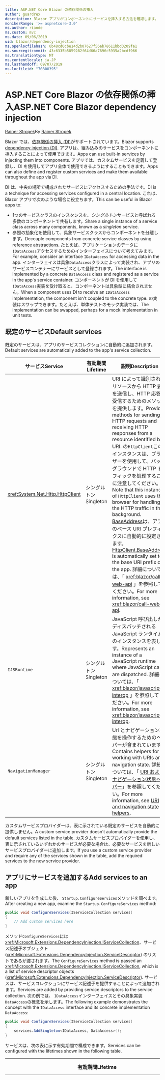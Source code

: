 ```yaml
---
title: ASP.NET Core Blazor の依存関係の挿入
author: guardrex
description: Blazor アプリがコンポーネントにサービスを挿入する方法を確認します。
monikerRange: '>= aspnetcore-3.0'
ms.author: riande
ms.custom: mvc
ms.date: 09/06/2019
uid: blazor/dependency-injection
ms.openlocfilehash: 0b48cd0cbe14d2b07627f56ab78611bbd3209fa1
ms.sourcegitcommit: 43c6335b5859282f64d66a7696c5935a2bcdf966
ms.translationtype: MT
ms.contentlocale: ja-JP
ms.lasthandoff: 09/07/2019
ms.locfileid: "70800395"
---
```

# <a name="aspnet-core-blazor-dependency-injection"></a><span data-ttu-id="2c7ee-103">ASP.NET Core Blazor の依存関係の挿入</span><span class="sxs-lookup"><span data-stu-id="2c7ee-103">ASP.NET Core Blazor dependency injection</span></span>

<span data-ttu-id="2c7ee-104">[Rainer Stropek](https://www.timecockpit.com)</span><span class="sxs-lookup"><span data-stu-id="2c7ee-104">By [Rainer Stropek](https://www.timecockpit.com)</span></span>

<span data-ttu-id="2c7ee-105">Blazor では、[依存関係の挿入 (DI)](xref:fundamentals/dependency-injection)がサポートされています。</span><span class="sxs-lookup"><span data-stu-id="2c7ee-105">Blazor supports [dependency injection (DI)](xref:fundamentals/dependency-injection).</span></span> <span data-ttu-id="2c7ee-106">アプリは、組み込みのサービスをコンポーネントに挿入することによって使用できます。</span><span class="sxs-lookup"><span data-stu-id="2c7ee-106">Apps can use built-in services by injecting them into components.</span></span> <span data-ttu-id="2c7ee-107">アプリでは、カスタムサービスを定義して登録し、DI を使用してアプリ全体で使用できるようにすることもできます。</span><span class="sxs-lookup"><span data-stu-id="2c7ee-107">Apps can also define and register custom services and make them available throughout the app via DI.</span></span>

<span data-ttu-id="2c7ee-108">DI は、中央の場所で構成されたサービスにアクセスするための手法です。</span><span class="sxs-lookup"><span data-stu-id="2c7ee-108">DI is a technique for accessing services configured in a central location.</span></span> <span data-ttu-id="2c7ee-109">これは、Blazor アプリで次のような場合に役立ちます。</span><span class="sxs-lookup"><span data-stu-id="2c7ee-109">This can be useful in Blazor apps to:</span></span>

* <span data-ttu-id="2c7ee-110">1つのサービスクラスのインスタンスを、*シングルトン*サービスと呼ばれる多数のコンポーネントで共有します。</span><span class="sxs-lookup"><span data-stu-id="2c7ee-110">Share a single instance of a service class across many components, known as a *singleton* service.</span></span>
* <span data-ttu-id="2c7ee-111">参照の抽象化を使用して、具象サービスクラスからコンポーネントを分離します。</span><span class="sxs-lookup"><span data-stu-id="2c7ee-111">Decouple components from concrete service classes by using reference abstractions.</span></span> <span data-ttu-id="2c7ee-112">たとえば、アプリケーションのデータに`IDataAccess`アクセスするためのインターフェイスについて考えてみます。</span><span class="sxs-lookup"><span data-stu-id="2c7ee-112">For example, consider an interface `IDataAccess` for accessing data in the app.</span></span> <span data-ttu-id="2c7ee-113">インターフェイスは具象`DataAccess`クラスによって実装され、アプリのサービスコンテナーにサービスとして登録されます。</span><span class="sxs-lookup"><span data-stu-id="2c7ee-113">The interface is implemented by a concrete `DataAccess` class and registered as a service in the app's service container.</span></span> <span data-ttu-id="2c7ee-114">コンポーネントが DI を使用して`IDataAccess`実装を受け取ると、コンポーネントは具象型に結合されません。</span><span class="sxs-lookup"><span data-stu-id="2c7ee-114">When a component uses DI to receive an `IDataAccess` implementation, the component isn't coupled to the concrete type.</span></span> <span data-ttu-id="2c7ee-115">の実装はスワップできます。たとえば、単体テストのモック実装では、</span><span class="sxs-lookup"><span data-stu-id="2c7ee-115">The implementation can be swapped, perhaps for a mock implementation in unit tests.</span></span>

## <a name="default-services"></a><span data-ttu-id="2c7ee-116">既定のサービス</span><span class="sxs-lookup"><span data-stu-id="2c7ee-116">Default services</span></span>

<span data-ttu-id="2c7ee-117">既定のサービスは、アプリのサービスコレクションに自動的に追加されます。</span><span class="sxs-lookup"><span data-stu-id="2c7ee-117">Default services are automatically added to the app's service collection.</span></span>

| <span data-ttu-id="2c7ee-118">サービス</span><span class="sxs-lookup"><span data-stu-id="2c7ee-118">Service</span></span> | <span data-ttu-id="2c7ee-119">有効期間</span><span class="sxs-lookup"><span data-stu-id="2c7ee-119">Lifetime</span></span> | <span data-ttu-id="2c7ee-120">説明</span><span class="sxs-lookup"><span data-stu-id="2c7ee-120">Description</span></span> |
| ------- | -------- | ----------- |
| <xref:System.Net.Http.HttpClient> | <span data-ttu-id="2c7ee-121">シングルトン</span><span class="sxs-lookup"><span data-stu-id="2c7ee-121">Singleton</span></span> | <span data-ttu-id="2c7ee-122">URI によって識別されるリソースから HTTP 要求を送信し、HTTP 応答を受信するためのメソッドを提供します。</span><span class="sxs-lookup"><span data-stu-id="2c7ee-122">Provides methods for sending HTTP requests and receiving HTTP responses from a resource identified by a URI.</span></span> <span data-ttu-id="2c7ee-123">の`HttpClient`このインスタンスは、ブラウザーを使用して、バックグラウンドで HTTP トラフィックを処理することに注意してください。</span><span class="sxs-lookup"><span data-stu-id="2c7ee-123">Note that this instance of `HttpClient` uses the browser for handling the HTTP traffic in the background.</span></span> <span data-ttu-id="2c7ee-124">[BaseAddress](xref:System.Net.Http.HttpClient.BaseAddress)は、アプリのベース URI プレフィックスに自動的に設定されます。</span><span class="sxs-lookup"><span data-stu-id="2c7ee-124">[HttpClient.BaseAddress](xref:System.Net.Http.HttpClient.BaseAddress) is automatically set to the base URI prefix of the app.</span></span> <span data-ttu-id="2c7ee-125">詳細については、「 <xref:blazor/call-web-api> 」を参照してください。</span><span class="sxs-lookup"><span data-stu-id="2c7ee-125">For more information, see <xref:blazor/call-web-api>.</span></span> |
| `IJSRuntime` | <span data-ttu-id="2c7ee-126">シングルトン</span><span class="sxs-lookup"><span data-stu-id="2c7ee-126">Singleton</span></span> | <span data-ttu-id="2c7ee-127">JavaScript 呼び出しがディスパッチされる JavaScript ランタイムのインスタンスを表します。</span><span class="sxs-lookup"><span data-stu-id="2c7ee-127">Represents an instance of a JavaScript runtime where JavaScript calls are dispatched.</span></span> <span data-ttu-id="2c7ee-128">詳細については、「 <xref:blazor/javascript-interop> 」を参照してください。</span><span class="sxs-lookup"><span data-stu-id="2c7ee-128">For more information, see <xref:blazor/javascript-interop>.</span></span> |
| `NavigationManager` | <span data-ttu-id="2c7ee-129">シングルトン</span><span class="sxs-lookup"><span data-stu-id="2c7ee-129">Singleton</span></span> | <span data-ttu-id="2c7ee-130">Uri とナビゲーション状態を操作するためのヘルパーが含まれています。</span><span class="sxs-lookup"><span data-stu-id="2c7ee-130">Contains helpers for working with URIs and navigation state.</span></span> <span data-ttu-id="2c7ee-131">詳細については、「 [URI およびナビゲーション状態ヘルパー](xref:blazor/routing#uri-and-navigation-state-helpers)」を参照してください。</span><span class="sxs-lookup"><span data-stu-id="2c7ee-131">For more information, see [URI and navigation state helpers](xref:blazor/routing#uri-and-navigation-state-helpers).</span></span> |

<span data-ttu-id="2c7ee-132">カスタムサービスプロバイダーは、表に示されている既定のサービスを自動的に提供しません。</span><span class="sxs-lookup"><span data-stu-id="2c7ee-132">A custom service provider doesn't automatically provide the default services listed in the table.</span></span> <span data-ttu-id="2c7ee-133">カスタムサービスプロバイダーを使用し、表に示されているいずれかのサービスが必要な場合は、必要なサービスを新しいサービスプロバイダーに追加します。</span><span class="sxs-lookup"><span data-stu-id="2c7ee-133">If you use a custom service provider and require any of the services shown in the table, add the required services to the new service provider.</span></span>

## <a name="add-services-to-an-app"></a><span data-ttu-id="2c7ee-134">アプリにサービスを追加する</span><span class="sxs-lookup"><span data-stu-id="2c7ee-134">Add services to an app</span></span>

<span data-ttu-id="2c7ee-135">新しいアプリを作成した後、 `Startup.ConfigureServices`メソッドを調べます。</span><span class="sxs-lookup"><span data-stu-id="2c7ee-135">After creating a new app, examine the `Startup.ConfigureServices` method:</span></span>

```csharp
public void ConfigureServices(IServiceCollection services)
{
    // Add custom services here
}
```

<span data-ttu-id="2c7ee-136">メソッド`ConfigureServices`には<xref:Microsoft.Extensions.DependencyInjection.IServiceCollection>、サービス記述子オブジェクト (<xref:Microsoft.Extensions.DependencyInjection.ServiceDescriptor>) のリストであるが渡されます。</span><span class="sxs-lookup"><span data-stu-id="2c7ee-136">The `ConfigureServices` method is passed an <xref:Microsoft.Extensions.DependencyInjection.IServiceCollection>, which is a list of service descriptor objects (<xref:Microsoft.Extensions.DependencyInjection.ServiceDescriptor>).</span></span> <span data-ttu-id="2c7ee-137">サービスは、サービスコレクションにサービス記述子を提供することによって追加されます。</span><span class="sxs-lookup"><span data-stu-id="2c7ee-137">Services are added by providing service descriptors to the service collection.</span></span> <span data-ttu-id="2c7ee-138">次の例では、 `IDataAccess`インターフェイスとその具象実装`DataAccess`の概念を示します。</span><span class="sxs-lookup"><span data-stu-id="2c7ee-138">The following example demonstrates the concept with the `IDataAccess` interface and its concrete implementation `DataAccess`:</span></span>

```csharp
public void ConfigureServices(IServiceCollection services)
{
    services.AddSingleton<IDataAccess, DataAccess>();
}
```

<span data-ttu-id="2c7ee-139">サービスは、次の表に示す有効期間で構成できます。</span><span class="sxs-lookup"><span data-stu-id="2c7ee-139">Services can be configured with the lifetimes shown in the following table.</span></span>

| <span data-ttu-id="2c7ee-140">有効期間</span><span class="sxs-lookup"><span data-stu-id="2c7ee-140">Lifetime</span></span> | <span data-ttu-id="2c7ee-141">説明</span><span class="sxs-lookup"><span data-stu-id="2c7ee-141">Description</span></span> |
| -------- | ----------- |
| <xref:Microsoft.Extensions.DependencyInjection.ServiceDescriptor.Scoped*> | <span data-ttu-id="2c7ee-142">Blazor WebAssembly には、現在、DI スコープという概念はありません。</span><span class="sxs-lookup"><span data-stu-id="2c7ee-142">Blazor WebAssembly apps don't currently have a concept of DI scopes.</span></span> <span data-ttu-id="2c7ee-143">`Scoped`-登録済みサービスは`Singleton`サービスのように動作します。</span><span class="sxs-lookup"><span data-stu-id="2c7ee-143">`Scoped`-registered services behave like `Singleton` services.</span></span> <span data-ttu-id="2c7ee-144">ただし、サーバー側ホスティングモデルでは、有効`Scoped`期間がサポートされています。</span><span class="sxs-lookup"><span data-stu-id="2c7ee-144">However, the server-side hosting model supports the `Scoped` lifetime.</span></span> <span data-ttu-id="2c7ee-145">Blazor Server apps では、スコープ付きサービス登録は*接続*に対してスコープが設定されています。</span><span class="sxs-lookup"><span data-stu-id="2c7ee-145">In Blazor Server apps, a scoped service registration is scoped to the *connection*.</span></span> <span data-ttu-id="2c7ee-146">このため、現在の目的がブラウザーでクライアント側を実行する場合でも、スコープ付きサービスを使用することは、現在のユーザーにスコープを設定する必要があるサービスに対して推奨されます。</span><span class="sxs-lookup"><span data-stu-id="2c7ee-146">For this reason, using scoped services is preferred for services that should be scoped to the current user, even if the current intent is to run client-side in the browser.</span></span> |
| <xref:Microsoft.Extensions.DependencyInjection.ServiceDescriptor.Singleton*> | <span data-ttu-id="2c7ee-147">DI は、サービスの*1 つのインスタンス*を作成します。</span><span class="sxs-lookup"><span data-stu-id="2c7ee-147">DI creates a *single instance* of the service.</span></span> <span data-ttu-id="2c7ee-148">サービスを必要と`Singleton`するすべてのコンポーネントは、同じサービスのインスタンスを受け取ります。</span><span class="sxs-lookup"><span data-stu-id="2c7ee-148">All components requiring a `Singleton` service receive an instance of the same service.</span></span> |
| <xref:Microsoft.Extensions.DependencyInjection.ServiceDescriptor.Transient*> | <span data-ttu-id="2c7ee-149">コンポーネントは、サービスコンテナーから`Transient`サービスのインスタンスを取得するたびに、サービスの*新しいインスタンス*を受け取ります。</span><span class="sxs-lookup"><span data-stu-id="2c7ee-149">Whenever a component obtains an instance of a `Transient` service from the service container, it receives a *new instance* of the service.</span></span> |

<span data-ttu-id="2c7ee-150">DI システムは ASP.NET Core の DI システムに基づいています。</span><span class="sxs-lookup"><span data-stu-id="2c7ee-150">The DI system is based on the DI system in ASP.NET Core.</span></span> <span data-ttu-id="2c7ee-151">詳細については、「 <xref:fundamentals/dependency-injection> 」を参照してください。</span><span class="sxs-lookup"><span data-stu-id="2c7ee-151">For more information, see <xref:fundamentals/dependency-injection>.</span></span>

## <a name="request-a-service-in-a-component"></a><span data-ttu-id="2c7ee-152">コンポーネントでサービスを要求する</span><span class="sxs-lookup"><span data-stu-id="2c7ee-152">Request a service in a component</span></span>

<span data-ttu-id="2c7ee-153">サービスがサービスコレクションに追加された後、 [ \@挿入](xref:mvc/views/razor#inject)Razor ディレクティブを使用して、サービスをコンポーネントに挿入します。</span><span class="sxs-lookup"><span data-stu-id="2c7ee-153">After services are added to the service collection, inject the services into the components using the [\@inject](xref:mvc/views/razor#inject) Razor directive.</span></span> <span data-ttu-id="2c7ee-154">`@inject`には次の2つのパラメーターがあります。</span><span class="sxs-lookup"><span data-stu-id="2c7ee-154">`@inject` has two parameters:</span></span>

* <span data-ttu-id="2c7ee-155">挿入&ndash;するサービスの種類を入力します。</span><span class="sxs-lookup"><span data-stu-id="2c7ee-155">Type &ndash; The type of the service to inject.</span></span>
* <span data-ttu-id="2c7ee-156">プロパティ&ndash;には、挿入された app service を受け取るプロパティの名前を指定します。</span><span class="sxs-lookup"><span data-stu-id="2c7ee-156">Property &ndash; The name of the property receiving the injected app service.</span></span> <span data-ttu-id="2c7ee-157">プロパティは手動で作成する必要はありません。</span><span class="sxs-lookup"><span data-stu-id="2c7ee-157">The property doesn't require manual creation.</span></span> <span data-ttu-id="2c7ee-158">コンパイラによってプロパティが作成されます。</span><span class="sxs-lookup"><span data-stu-id="2c7ee-158">The compiler creates the property.</span></span>

<span data-ttu-id="2c7ee-159">詳細については、「 <xref:mvc/views/dependency-injection> 」を参照してください。</span><span class="sxs-lookup"><span data-stu-id="2c7ee-159">For more information, see <xref:mvc/views/dependency-injection>.</span></span>

<span data-ttu-id="2c7ee-160">複数`@inject`のステートメントを使用して、さまざまなサービスを挿入します。</span><span class="sxs-lookup"><span data-stu-id="2c7ee-160">Use multiple `@inject` statements to inject different services.</span></span>

<span data-ttu-id="2c7ee-161">次の例は、`@inject` を使用する方法を示しています。</span><span class="sxs-lookup"><span data-stu-id="2c7ee-161">The following example shows how to use `@inject`.</span></span> <span data-ttu-id="2c7ee-162">を実装`Services.IDataAccess`するサービスは、コンポーネントのプロパティ`DataRepository`に挿入されます。</span><span class="sxs-lookup"><span data-stu-id="2c7ee-162">The service implementing `Services.IDataAccess` is injected into the component's property `DataRepository`.</span></span> <span data-ttu-id="2c7ee-163">コードが`IDataAccess`抽象化を使用するかどうかに注意してください。</span><span class="sxs-lookup"><span data-stu-id="2c7ee-163">Note how the code is only using the `IDataAccess` abstraction:</span></span>

[!code-cshtml[](dependency-injection/samples_snapshot/3.x/CustomerList.razor?highlight=2-3,23)]

<span data-ttu-id="2c7ee-164">内部的には、生成`DataRepository`されたプロパティ ( `InjectAttribute` ) は属性で修飾されます。</span><span class="sxs-lookup"><span data-stu-id="2c7ee-164">Internally, the generated property (`DataRepository`) is decorated with the `InjectAttribute` attribute.</span></span> <span data-ttu-id="2c7ee-165">通常、この属性は直接使用されません。</span><span class="sxs-lookup"><span data-stu-id="2c7ee-165">Typically, this attribute isn't used directly.</span></span> <span data-ttu-id="2c7ee-166">コンポーネントに基本クラスが必要であり、基底クラスにも挿入されたプロパティが必要な場合`InjectAttribute`は、を手動で追加します。</span><span class="sxs-lookup"><span data-stu-id="2c7ee-166">If a base class is required for components and injected properties are also required for the base class, manually add the `InjectAttribute`:</span></span>

```csharp
public class ComponentBase : IComponent
{
    // DI works even if using the InjectAttribute in a component's base class.
    [Inject]
    protected IDataAccess DataRepository { get; set; }
    ...
}
```

<span data-ttu-id="2c7ee-167">基底クラスから派生したコンポーネントでは`@inject` 、ディレクティブは必要ありません。</span><span class="sxs-lookup"><span data-stu-id="2c7ee-167">In components derived from the base class, the `@inject` directive isn't required.</span></span> <span data-ttu-id="2c7ee-168">基底`InjectAttribute`クラスのは十分です。</span><span class="sxs-lookup"><span data-stu-id="2c7ee-168">The `InjectAttribute` of the base class is sufficient:</span></span>

```cshtml
@page "/demo"
@inherits ComponentBase

<h1>Demo Component</h1>
```

## <a name="use-di-in-services"></a><span data-ttu-id="2c7ee-169">サービスで DI を使用する</span><span class="sxs-lookup"><span data-stu-id="2c7ee-169">Use DI in services</span></span>

<span data-ttu-id="2c7ee-170">複雑なサービスでは、追加のサービスが必要になる場合があります。</span><span class="sxs-lookup"><span data-stu-id="2c7ee-170">Complex services might require additional services.</span></span> <span data-ttu-id="2c7ee-171">前の例では`DataAccess` 、は既定`HttpClient`のサービスを必要とする場合があります。</span><span class="sxs-lookup"><span data-stu-id="2c7ee-171">In the prior example, `DataAccess` might require the `HttpClient` default service.</span></span> <span data-ttu-id="2c7ee-172">`@inject`サービスでは`InjectAttribute`、(または) を使用できません。</span><span class="sxs-lookup"><span data-stu-id="2c7ee-172">`@inject` (or the `InjectAttribute`) isn't available for use in services.</span></span> <span data-ttu-id="2c7ee-173">代わりに*コンストラクターの挿入*を使用する必要があります。</span><span class="sxs-lookup"><span data-stu-id="2c7ee-173">*Constructor injection* must be used instead.</span></span> <span data-ttu-id="2c7ee-174">必要なサービスは、サービスのコンストラクターにパラメーターを追加することによって追加されます。</span><span class="sxs-lookup"><span data-stu-id="2c7ee-174">Required services are added by adding parameters to the service's constructor.</span></span> <span data-ttu-id="2c7ee-175">DI は、サービスを作成するときに、必要なサービスをコンストラクターで認識し、それに応じてそれを提供します。</span><span class="sxs-lookup"><span data-stu-id="2c7ee-175">When DI creates the service, it recognizes the services it requires in the constructor and provides them accordingly.</span></span>

```csharp
public class DataAccess : IDataAccess
{
    // The constructor receives an HttpClient via dependency
    // injection. HttpClient is a default service.
    public DataAccess(HttpClient client)
    {
        ...
    }
}
```

<span data-ttu-id="2c7ee-176">コンストラクターインジェクションの前提条件:</span><span class="sxs-lookup"><span data-stu-id="2c7ee-176">Prerequisites for constructor injection:</span></span>

* <span data-ttu-id="2c7ee-177">すべての引数が DI によって満たされることができるコンストラクターが1つ存在する必要があります。</span><span class="sxs-lookup"><span data-stu-id="2c7ee-177">One constructor must exist whose arguments can all be fulfilled by DI.</span></span> <span data-ttu-id="2c7ee-178">DI でカバーされない追加のパラメーターは、既定値を指定した場合に許可されます。</span><span class="sxs-lookup"><span data-stu-id="2c7ee-178">Additional parameters not covered by DI are allowed if they specify default values.</span></span>
* <span data-ttu-id="2c7ee-179">該当するコンストラクターは*パブリック*である必要があります。</span><span class="sxs-lookup"><span data-stu-id="2c7ee-179">The applicable constructor must be *public*.</span></span>
* <span data-ttu-id="2c7ee-180">1つの適用可能なコンストラクターが存在する必要があります。</span><span class="sxs-lookup"><span data-stu-id="2c7ee-180">One applicable constructor must exist.</span></span> <span data-ttu-id="2c7ee-181">あいまいさが発生した場合、DI は例外をスローします。</span><span class="sxs-lookup"><span data-stu-id="2c7ee-181">In case of an ambiguity, DI throws an exception.</span></span>

## <a name="utility-base-component-classes-to-manage-a-di-scope"></a><span data-ttu-id="2c7ee-182">DI スコープを管理するためのユーティリティの基本コンポーネントクラス</span><span class="sxs-lookup"><span data-stu-id="2c7ee-182">Utility base component classes to manage a DI scope</span></span>

<span data-ttu-id="2c7ee-183">ASP.NET Core アプリでは、スコープ付きサービスは通常、現在の要求にスコープが設定されます。</span><span class="sxs-lookup"><span data-stu-id="2c7ee-183">In ASP.NET Core apps, scoped services are typically scoped to the current request.</span></span> <span data-ttu-id="2c7ee-184">要求が完了すると、スコープまたは一時的なサービスが DI システムによって破棄されます。</span><span class="sxs-lookup"><span data-stu-id="2c7ee-184">After the request completes, any scoped or transient services are disposed by the DI system.</span></span> <span data-ttu-id="2c7ee-185">Blazor Server apps では、要求スコープはクライアント接続の間継続されるため、一時的でスコープのあるサービスは予想よりもかなり長くなる可能性があります。</span><span class="sxs-lookup"><span data-stu-id="2c7ee-185">In Blazor Server apps, the request scope lasts for the duration of the client connection, which can result in transient and scoped services living much longer than expected.</span></span>

<span data-ttu-id="2c7ee-186">サービスのスコープをコンポーネントの有効期間に限定するために`OwningComponentBase` 、 `OwningComponentBase<TService>`は基底クラスと基本クラスを使用できます。</span><span class="sxs-lookup"><span data-stu-id="2c7ee-186">To scope services to the lifetime of a component, can use the `OwningComponentBase` and `OwningComponentBase<TService>` base classes.</span></span> <span data-ttu-id="2c7ee-187">これらの基本クラスは`ScopedServices` 、コンポーネントの`IServiceProvider`有効期間にスコープが設定されているサービスを解決する型のプロパティを公開します。</span><span class="sxs-lookup"><span data-stu-id="2c7ee-187">These base classes expose a `ScopedServices` property of type `IServiceProvider` that resolve services that are scoped to the lifetime of the component.</span></span> <span data-ttu-id="2c7ee-188">Razor の基底クラスから継承するコンポーネントを作成するには、 `@inherits`ディレクティブを使用します。</span><span class="sxs-lookup"><span data-stu-id="2c7ee-188">To author a component that inherits from a base class in Razor, use the `@inherits` directive.</span></span>

```cshtml
@page "/users"
@attribute [Authorize]
@inherits OwningComponentBase<Data.ApplicationDbContext>

<h1>Users (@Service.Users.Count())</h1>
<ul>
    @foreach (var user in Service.Users)
    {
        <li>@user.UserName</li>
    }
</ul>
```

> [!NOTE]
> <span data-ttu-id="2c7ee-189">またはを使用して`@inject`コンポーネントに`InjectAttribute`挿入されたサービスは、コンポーネントのスコープ内に作成されず、要求スコープに関連付けられます。</span><span class="sxs-lookup"><span data-stu-id="2c7ee-189">Services injected into the component using `@inject` or the `InjectAttribute` aren't created in the component's scope and are tied to the request scope.</span></span>

## <a name="additional-resources"></a><span data-ttu-id="2c7ee-190">その他の技術情報</span><span class="sxs-lookup"><span data-stu-id="2c7ee-190">Additional resources</span></span>

* <xref:fundamentals/dependency-injection>
* <xref:mvc/views/dependency-injection>
